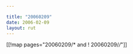 ```yaml
---

title: "20060209"
date: 2006-02-09
layout: rut
---
```


[[!map pages="20060209/* and ! 20060209/*/*"]]
